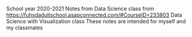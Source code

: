 
School year 2020-2021
Notes from Data Science class from https://fuhsdadultschool.asapconnected.com/#CourseID=233803 Data Science with Visualization class
These notes are intended for myself and my classmates
